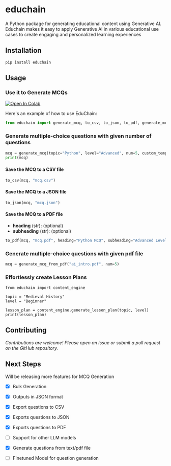 # educhain

A Python package for generating educational content using Generative AI. Educhain makes it easy to apply Generative AI in various educational use cases to create engaging and personalized learning experiences 

## Installation

```shell
pip install educhain
```

## Usage


### Use it to Generate MCQs

[![Open In Colab](https://colab.research.google.com/assets/colab-badge.svg)](https://colab.research.google.com/drive/1bseC2F00l42JPVN2-35fwMupeTnyYGME?usp=sharing)

Here's an example of how to use EduChain:

```python
from educhain import generate_mcq, to_csv, to_json, to_pdf, generate_mcq_from_pdf
```

### Generate multiple-choice questions with given number of questions

```python
mcq = generate_mcq(topic="Python", level="Advanced", num=5, custom_template="All questions should be word problems")
print(mcq)
```

#### Save the MCQ to a CSV file

```python
to_csv(mcq, "mcq.csv")
```

#### Save the MCQ to a JSON file
```python
to_json(mcq, "mcq.json")
```

#### Save the MCQ to a PDF file

- **heading** (str): (optional)
- **subheading** (str): (optional)

```python
to_pdf(mcq, "mcq.pdf", heading="Python MCQ", subheading="Advanced Level - (10 Questions)")
```

### Generate multiple-choice questions with given pdf file

```python
mcq = generate_mcq_from_pdf("ai_intro.pdf", num=5)
```

### Effortlessly create Lesson Plans

```shell
from educhain import content_engine

topic = "Medieval History"
level = "Beginner"

lesson_plan = content_engine.generate_lesson_plan(topic, level)
print(lesson_plan)
```

## Contributing

*Contributions are welcome! Please open an issue or submit a pull request on the GitHub repository.*

## Next Steps

Will be releasing more features for MCQ Generation
- [x] Bulk Generation
- [x] Outputs in JSON format
- [x] Export questions to CSV
- [x] Exports questions to JSON
- [x] Exports questions to PDF
- [ ] Support for other LLM models
- [x] Generate questions from text/pdf file
- [ ] Finetuned Model for question generation



